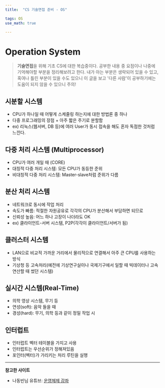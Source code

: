 ```yaml
---
title:	"CS 기술면접 준비 - OS"

tags: OS
use_math: true

---
```

# Operation System

> **기술면접**을 위해 기초 CS에 대한 복습중이다.
공부한 내용 중 요점이나 나중에 기억해야할 부분을 정리해보려고 한다.
내가 아는 부분은 생략되어 있을 수 있고, 혹여나 틀린 부분이 있을 수도 있으니 이 글을 보고 '다른 사람'이 공부하기에는 도움이 되지 않을 수 있으니 주의!


## 시분할 시스템
- CPU가 하나일 때 어떻게 스케줄링 하는지에 대한 방법론 중 하나
- 다중 프로그래밍의 장점 + 아주 짧은 주기로 분할함
- ex) 리눅스(웹서버, DB 등)에 여러 User가 동시 접속을 해도 혼자 독점한 것처럼 느낀다.

## 다중 처리 시스템 (Multiprocessor)
- CPU가 여러 개일 때 (CORE)
- 대칭적 다중 처리 시스템: 모든 CPU가 동등한 준위
- 비대칭적 다중 처리 시스템: Master-slave처럼 준위가 다름

## 분산 처리 시스템
- 네트워크로 동시에 작업 처리
- 속도가 빠름: 적절한 자원공유로 각각의 CPU가 분산해서 부담하면 되므로
- 신뢰성 높음: 어느 하나 고장이 나더라도 OK
- ex) 클라이언트-서버 시스템, P2P(각각이 클라이언트/서버가 됨)

## 클러스터 시스템
- LAN으로 비교적 가까운 거리에서 물리적으로 연결해서 아주 큰 CPU를 사용하는 방식
- 기상청 등 고속처리(예전에 기상연구실이나 국제기구에서 일할 때 빅데이터나 고속 연산할 때 썼던 시스템)

## 실시간 시스템(Real-Time)
- 의학 영상 시스템, 무기 등
- 연성(soft): 음악 들을 때
- 경성(hard): 무기, 의학 등과 같이 정밀 작업 시

## 인터럽트
- 인터럽트 벡터 테이블을 가지고 사용
- 인터럽트는 우선순위가 정해져있음
- 포인터(벡터)가 가리키는 처리 루틴을 실행

---

**참고한 사이트**
- 나동빈님 유튜브: [운영체제 강좌](https://youtu.be/EAoJb00Iwso)